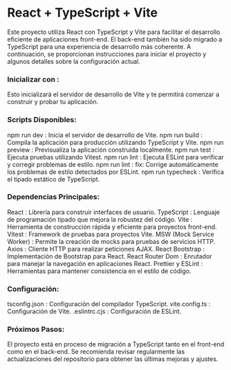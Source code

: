 # React + TypeScript + Vite

Este proyecto utiliza React con TypeScript y Vite para facilitar el desarrollo eficiente de aplicaciones front-end. El back-end también ha sido migrado a TypeScript para una experiencia de desarrollo más coherente. A continuación, se proporcionan instrucciones para iniciar el proyecto y algunos detalles sobre la configuración actual.

### Inicializar con :

<npm install>
<npm run dev>

Esto inicializará el servidor de desarrollo de Vite y te permitirá comenzar a construir y probar tu aplicación.

### Scripts Disponibles:

npm run dev         : Inicia el servidor de desarrollo de Vite.
npm run build       : Compila la aplicación para producción utilizando TypeScript y Vite.
npm run preview     : Previsualiza la aplicación construida localmente.
npm run test        : Ejecuta pruebas utilizando Vitest.
npm run lint        : Ejecuta ESLint para verificar y corregir problemas de estilo.
npm run lint        : fix: Corrige automáticamente los problemas de estilo detectados por ESLint.
npm run typecheck   : Verifica el tipado estático de TypeScript.

### Dependencias Principales:

React                       : Librería para construir interfaces de usuario.
TypeScript                  : Lenguaje de programación tipado que mejora la robustez del código.
Vite                        : Herramienta de construcción rápida y eficiente para proyectos front-end.
Vitest                      : Framework de pruebas para proyectos Vite.
MSW (Mock Service Worker)   : Permite la creación de mocks para pruebas de servicios HTTP.
Axios                       : Cliente HTTP para realizar peticiones AJAX.
React Bootstrap             : Implementación de Bootstrap para React.
React Router Dom            : Enrutador para manejar la navegación en aplicaciones React.
Prettier y ESLint           : Herramientas para mantener consistencia en el estilo de código.

### Configuración:

tsconfig.json   : Configuración del compilador TypeScript.
vite.config.ts  : Configuración de Vite.
.eslintrc.cjs   : Configuración de ESLint.

### Próximos Pasos:

El proyecto está en proceso de migración a TypeScript tanto en el front-end como en el back-end. Se recomienda revisar regularmente las actualizaciones del repositorio para obtener las últimas mejoras y ajustes.